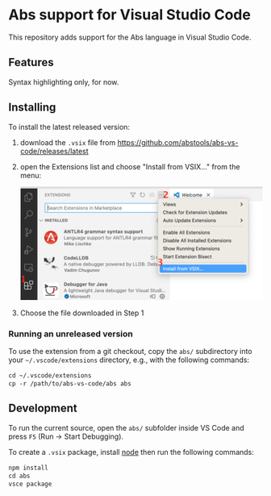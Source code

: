 # Abs support for Visual Studio Code

This repository adds support for the Abs language in Visual Studio Code.

## Features

Syntax highlighting only, for now.

## Installing

To install the latest released version:

1. download the `.vsix` file from
   https://github.com/abstools/abs-vs-code/releases/latest
2. open the Extensions list and choose "Install from VSIX..." from the menu:

   <picture>
   <img alt="First click 'Extensions', then the horizontal dots menu at the top of the list, then 'Install from VSIX...'" src="images/installing.png">
   </picture>

3. Choose the file downloaded in Step 1

### Running an unreleased version

To use the extension from a git checkout, copy the `abs/` subdirectory into
your `~/.vscode/extensions` directory, e.g., with the following commands:

    cd ~/.vscode/extensions
    cp -r /path/to/abs-vs-code/abs abs

## Development

To run the current source, open the `abs/` subfolder inside VS Code and press
`F5` (Run -> Start Debugging).

To create a `.vsix` package, install [node](https://nodejs.org/en) then run
the following commands:

    npm install
    cd abs
    vsce package


